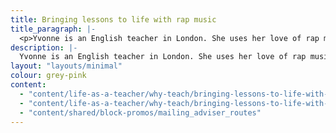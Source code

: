 ```yaml
---
title: Bringing lessons to life with rap music
title_paragraph: |-
  <p>Yvonne is an English teacher in London. She uses her love of rap music to engage and inspire her students.</p>
description: |-
  Yvonne is an English teacher in London. She uses her love of rap music to engage and inspire her students.
layout: "layouts/minimal" 
colour: grey-pink
content: 
  - "content/life-as-a-teacher/why-teach/bringing-lessons-to-life-with-rap-music/header" 
  - "content/life-as-a-teacher/why-teach/bringing-lessons-to-life-with-rap-music/article"
  - "content/shared/block-promos/mailing_adviser_routes"
---
```


